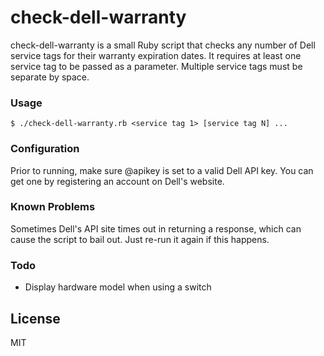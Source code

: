 # check-dell-warranty

check-dell-warranty is a small Ruby script that checks any number of Dell service tags for their warranty expiration dates. It requires at least one service tag to be passed as a parameter. Multiple service tags must be separate by space.

### Usage
```$ ./check-dell-warranty.rb <service tag 1> [service tag N] ...```

### Configuration
Prior to running, make sure @apikey is set to a valid Dell API key. You can get one by registering an account on Dell's website.

### Known Problems
Sometimes Dell's API site times out in returning a response, which can cause the script to bail out. Just re-run it again if this happens.

### Todo
- Display hardware model when using a switch

License
---
MIT
